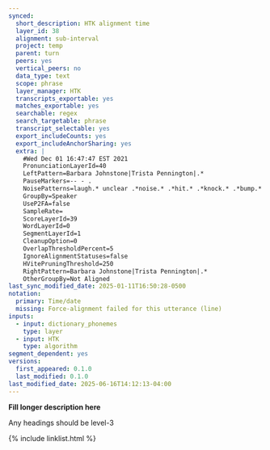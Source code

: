 ```yaml
---
synced:
  short_description: HTK alignment time
  layer_id: 38
  alignment: sub-interval
  project: temp
  parent: turn
  peers: yes
  vertical_peers: no
  data_type: text
  scope: phrase
  layer_manager: HTK
  transcripts_exportable: yes
  matches_exportable: yes
  searchable: regex
  search_targetable: phrase
  transcript_selectable: yes
  export_includeCounts: yes
  export_includeAnchorSharing: yes
  extra: |
    #Wed Dec 01 16:47:47 EST 2021
    PronunciationLayerId=40
    LeftPattern=Barbara Johnstone|Trista Pennington|.*
    PauseMarkers=-- - .
    NoisePatterns=laugh.* unclear .*noise.* .*hit.* .*knock.* .*bump.* .*brush.* .*tap.*
    GroupBy=Speaker
    UseP2FA=false
    SampleRate=
    ScoreLayerId=39
    WordLayerId=0
    SegmentLayerId=1
    CleanupOption=0
    OverlapThresholdPercent=5
    IgnoreAlignmentStatuses=false
    HVitePruningThreshold=250
    RightPattern=Barbara Johnstone|Trista Pennington|.*
    OtherGroupBy=Not Aligned
last_sync_modified_date: 2025-01-11T16:50:28-0500
notation:
  primary: Time/date
  missing: Force-alignment failed for this utterance (line)
inputs:
  - input: dictionary_phonemes
    type: layer
  - input: HTK
    type: algorithm
segment_dependent: yes
versions:
  first_appeared: 0.1.0
  last_modified: 0.1.0
last_modified_date: 2025-06-16T14:12:13-04:00
---
```


**Fill longer description here**

Any headings should be level-3


{% include linklist.html %}
